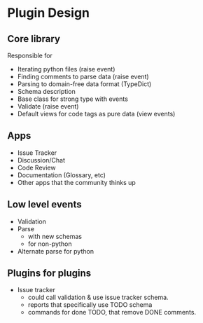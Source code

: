 # Plugin Design

## Core library
Responsible for 
- Iterating python files (raise event)
- Finding comments to parse data (raise event)
- Parsing to domain-free data format (TypeDict)
- Schema description
- Base class for strong type with events
- Validate (raise event)
- Default views for code tags as pure data (view events)

## Apps
- Issue Tracker
- Discussion/Chat
- Code Review
- Documentation (Glossary, etc)
- Other apps that the community thinks up

## Low level events
- Validation
- Parse 
  - with new schemas 
  - for non-python
- Alternate parse for python

## Plugins for plugins
- Issue tracker 
  - could call validation & use issue tracker schema. 
  - reports that specifically use TODO schema
  - commands for done TODO, that remove DONE comments.
